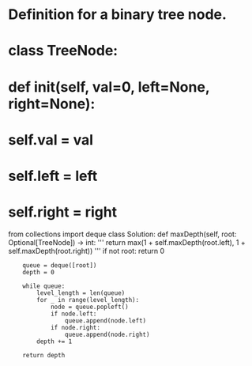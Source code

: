 # Definition for a binary tree node.
# class TreeNode:
#     def __init__(self, val=0, left=None, right=None):
#         self.val = val
#         self.left = left
#         self.right = right
from collections import deque
class Solution:
    def maxDepth(self, root: Optional[TreeNode]) -> int:
        '''
        return max(1 + self.maxDepth(root.left), 1 + self.maxDepth(root.right))
        '''
        if not root:
            return 0

        queue = deque([root])
        depth = 0

        while queue:
            level_length = len(queue)
            for _ in range(level_length):
                node = queue.popleft()
                if node.left:
                    queue.append(node.left)
                if node.right:
                    queue.append(node.right)
            depth += 1
        
        return depth
